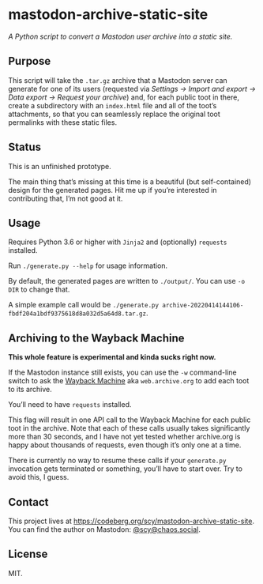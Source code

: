# mastodon-archive-static-site

_A Python script to convert a Mastodon user archive into a static site._

## Purpose

This script will take the `.tar.gz` archive that a Mastodon server can generate for one of its users (requested via _Settings → Import and export → Data export → Request your archive_) and, for each public toot in there, create a subdirectory with an `index.html` file and all of the toot’s attachments, so that you can seamlessly replace the original toot permalinks with these static files.

## Status

This is an unfinished prototype.

The main thing that’s missing at this time is a beautiful (but self-contained) design for the generated pages.
Hit me up if you’re interested in contributing that, I’m not good at it.

## Usage

Requires Python 3.6 or higher with `Jinja2` and (optionally) `requests` installed.

Run `./generate.py --help` for usage information.

By default, the generated pages are written to `./output/`.
You can use `-o DIR` to change that.

A simple example call would be `./generate.py archive-20220414144106-fbdf204a1bdf9375618d8a032d5a64d8.tar.gz`.

## Archiving to the Wayback Machine

**This whole feature is experimental and kinda sucks right now.**

If the Mastodon instance still exists, you can use the `-w` command-line switch to ask the [Wayback Machine](https://web.archive.org/) aka `web.archive.org` to add each toot to its archive.

You’ll need to have `requests` installed.

This flag will result in one API call to the Wayback Machine for each public toot in the archive.
Note that each of these calls usually takes significantly more than 30 seconds, and I have not yet tested whether archive.org is happy about thousands of requests, even though it’s only one at a time.

There is currently no way to resume these calls if your `generate.py` invocation gets terminated or something, you’ll have to start over.
Try to avoid this, I guess.

## Contact

This project lives at <https://codeberg.org/scy/mastodon-archive-static-site>.
You can find the author on Mastodon: [@scy@chaos.social](https://chaos.social/@scy).

## License

MIT.
